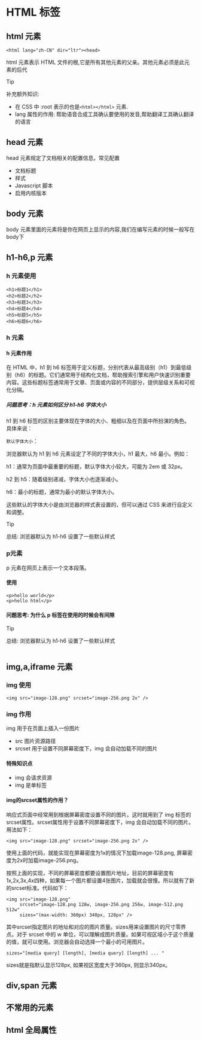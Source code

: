 # HTML 标签

## html 元素

```
<html lang="zh-CN" dir="ltr"><head>
```

html 元素表示 HTML 文件的根,它是所有其他元素的父亲。其他元素必须是此元素的后代

> [!tip]
> 补充额外知识:
>
> - 在 CSS 中 :root 表示的也是``<html></html>`` 元素.
> - lang 属性的作用: 帮助语音合成工具确认要使用的发音,帮助翻译工具确认翻译的语言

## head 元素

head 元素规定了文档相关的配置信息。常见配置

- 文档标题
- 样式
- Javascript 脚本
- 启用内核版本



## body 元素
body 元素里面的元素将是你在网页上显示的内容,我们在编写元素的时候一般写在body下

## h1-h6,p 元素
### h 元素使用
```
<h1>标题1</h1>
<h2>标题2</h2>
<h3>标题3</h3>
<h4>标题4</h4>
<h5>标题5</h5>
<h6>标题6</h6>
```
### h 元素
#### h 元素作用
在 HTML 中，h1 到 h6 标签用于定义标题，分别代表从最高级别（h1）到最低级别（h6）的标题。它们通常用于结构化文档，帮助搜索引擎和用户快速识别重要内容。这些标题标签通常用于文章、页面或内容的不同部分，提供层级关系和可视化分隔。

##### 问题思考：h 元素如何区分 h1-h6 字体大小
h1 到 h6 标签的区别主要体现在字体的大小、粗细以及在页面中所扮演的角色。具体来说：

``默认字体大小``：

浏览器默认为 h1 到 h6 元素设定了不同的字体大小，h1 最大，h6 最小。例如：

h1：通常为页面中最重要的标题，默认字体大小较大，可能为 2em 或 32px。

h2 到 h5：随着级别递减，字体大小也逐渐减小。

h6：最小的标题，通常为最小的默认字体大小。

这些默认的字体大小是由浏览器的样式表设置的，但可以通过 CSS 来进行自定义和调整。
>[!tip]
> 总结: 浏览器默认为 h1-h6 设置了一些默认样式


### p元素
p 元素在网页上表示一个文本段落。

#### 使用
```
<p>hello world</p>
<p>hello html</p>
```

#### 问题思考: 为什么 p 标签在使用的时候会有间隙
>[!tip]
> 总结: 浏览器默认为 h1-h6 设置了一些默认样式
```
```





## img,a,iframe 元素

### img 使用
```
<img src="image-128.png" srcset="image-256.png 2x" />
```

### img 作用
img 用于在页面上插入一份图片
- src 图片资源路径
- srcset 用于设置不同屏幕密度下，img 会自动加载不同的图片
#### 特殊知识点
- img 会请求资源
- img 是单标签

#### img的srcset属性的作⽤？
响应式页面中经常用到根据屏幕密度设置不同的图片。这时就用到了 img 标签的srcset属性。srcset属性用于设置不同屏幕密度下，img 会自动加载不同的图片。用法如下：
```
<img src="image-128.png" srcset="image-256.png 2x" />
```
使用上面的代码，就能实现在屏幕密度为1x的情况下加载image-128.png, 屏幕密度为2x时加载image-256.png。

按照上面的实现，不同的屏幕密度都要设置图片地址，目前的屏幕密度有1x,2x,3x,4x四种，如果每一个图片都设置4张图片，加载就会很慢。所以就有了新的srcset标准。代码如下：
```
<img src="image-128.png"
     srcset="image-128.png 128w, image-256.png 256w, image-512.png 512w"
     sizes="(max-width: 360px) 340px, 128px" />
```
其中srcset指定图片的地址和对应的图片质量。sizes用来设置图片的尺寸零界点。对于 srcset 中的 w 单位，可以理解成图片质量。如果可视区域小于这个质量的值，就可以使用。浏览器会自动选择一个最小的可用图片。
```
sizes="[media query] [length], [media query] [length] ... "
```
sizes就是指默认显示128px, 如果视区宽度大于360px, 则显示340px。


## div,span 元素

## 不常用的元素

## html 全局属性
